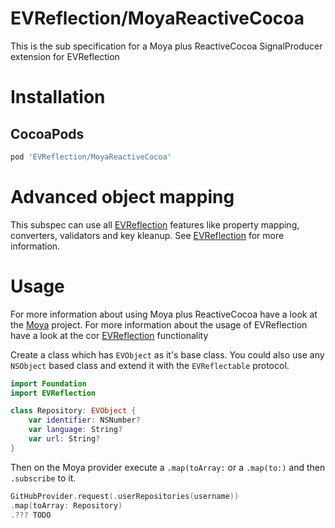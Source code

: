 EVReflection/MoyaReactiveCocoa
============

This is the sub specification for a Moya plus ReactiveCocoa SignalProducer extension for EVReflection

# Installation

## CocoaPods

```ruby
pod 'EVReflection/MoyaReactiveCocoa'
```
# Advanced object mapping
This subspec can use all [EVReflection](https://github.com/evermeer/EVReflection) features like property mapping, converters, validators and key kleanup. See [EVReflection](https://github.com/evermeer/EVReflection) for more information.

# Usage

For more information about using Moya plus ReactiveCocoa have a look at the [Moya](https://github.com/Moya/Moya) project.
For more information about the usage of EVReflection have a look at the cor [EVReflection](https://github.com/evermeer/EVReflection) functionality

Create a class which has `EVObject` as it's base class. You could also use any `NSObject` based class and extend it with the `EVReflectable` protocol. 

```swift
import Foundation
import EVReflection

class Repository: EVObject {
    var identifier: NSNumber?
    var language: String?
    var url: String?
}
```

Then on the Moya provider execute a `.map(toArray:` or a `.map(to:)` and then `.subscribe` to it.

```swift
GitHubProvider.request(.userRepositories(username))
.map(toArray: Repository)
.??? TODO
```
